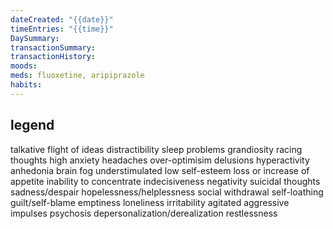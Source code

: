 ```yaml
---
dateCreated: "{{date}}"
timeEntries: "{{time}}"
DaySummary: 
transactionSummary: 
transactionHistory: 
moods: 
meds: fluoxetine, aripiprazole
habits:
---
```

## legend
talkative
flight of ideas
distractibility
sleep problems
grandiosity
racing thoughts
high anxiety
headaches
over-optimisim
delusions
hyperactivity
anhedonia
brain fog
understimulated
low self-esteem
loss or increase of appetite
inability to concentrate
indecisiveness
negativity
suicidal thoughts
sadness/despair
hopelessness/helplessness
social withdrawal
self-loathing
guilt/self-blame
emptiness
loneliness
irritability
agitated
aggressive impulses
psychosis
depersonalization/derealization
restlessness